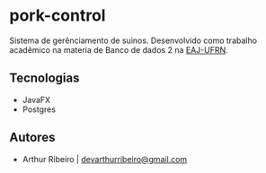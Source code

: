 # pork-control

Sistema de gerênciamento de suinos. Desenvolvido como trabalho acadêmico na materia de Banco de dados 2 na [EAJ-UFRN](http://www.eaj.ufrn.br).

## Tecnologias

  * JavaFX
  * Postgres

## Autores

* Arthur Ribeiro | devarthurribeiro@gmail.com
